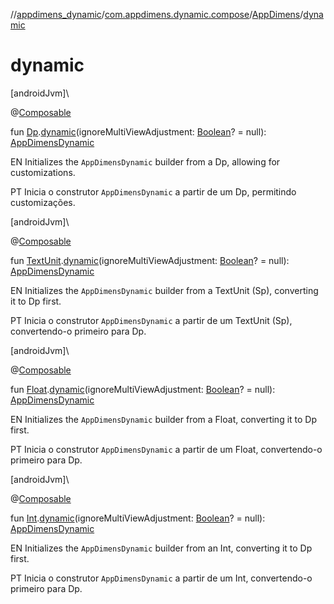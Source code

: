 //[appdimens_dynamic](../../../README.md)/[com.appdimens.dynamic.compose](../README.md)/[AppDimens](README.md)/[dynamic](dynamic.md)

# dynamic

[androidJvm]\

@[Composable](https://developer.android.com/reference/kotlin/androidx/compose/runtime/Composable.html)

fun [Dp](https://developer.android.com/reference/kotlin/androidx/compose/ui/unit/Dp.html).[dynamic](dynamic.md)(ignoreMultiViewAdjustment: [Boolean](https://kotlinlang.org/api/core/kotlin-stdlib/kotlin/-boolean/index.html)? = null): [AppDimensDynamic](../-app-dimens-dynamic/README.md)

EN Initializes the `AppDimensDynamic` builder from a Dp, allowing for customizations.

PT Inicia o construtor `AppDimensDynamic` a partir de um Dp, permitindo customizações.

[androidJvm]\

@[Composable](https://developer.android.com/reference/kotlin/androidx/compose/runtime/Composable.html)

fun [TextUnit](https://developer.android.com/reference/kotlin/androidx/compose/ui/unit/TextUnit.html).[dynamic](dynamic.md)(ignoreMultiViewAdjustment: [Boolean](https://kotlinlang.org/api/core/kotlin-stdlib/kotlin/-boolean/index.html)? = null): [AppDimensDynamic](../-app-dimens-dynamic/README.md)

EN Initializes the `AppDimensDynamic` builder from a TextUnit (Sp), converting it to Dp first.

PT Inicia o construtor `AppDimensDynamic` a partir de um TextUnit (Sp), convertendo-o primeiro para Dp.

[androidJvm]\

@[Composable](https://developer.android.com/reference/kotlin/androidx/compose/runtime/Composable.html)

fun [Float](https://kotlinlang.org/api/core/kotlin-stdlib/kotlin/-float/index.html).[dynamic](dynamic.md)(ignoreMultiViewAdjustment: [Boolean](https://kotlinlang.org/api/core/kotlin-stdlib/kotlin/-boolean/index.html)? = null): [AppDimensDynamic](../-app-dimens-dynamic/README.md)

EN Initializes the `AppDimensDynamic` builder from a Float, converting it to Dp first.

PT Inicia o construtor `AppDimensDynamic` a partir de um Float, convertendo-o primeiro para Dp.

[androidJvm]\

@[Composable](https://developer.android.com/reference/kotlin/androidx/compose/runtime/Composable.html)

fun [Int](https://kotlinlang.org/api/core/kotlin-stdlib/kotlin/-int/index.html).[dynamic](dynamic.md)(ignoreMultiViewAdjustment: [Boolean](https://kotlinlang.org/api/core/kotlin-stdlib/kotlin/-boolean/index.html)? = null): [AppDimensDynamic](../-app-dimens-dynamic/README.md)

EN Initializes the `AppDimensDynamic` builder from an Int, converting it to Dp first.

PT Inicia o construtor `AppDimensDynamic` a partir de um Int, convertendo-o primeiro para Dp.